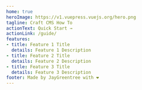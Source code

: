 ```yaml
---
home: true
heroImage: https://v1.vuepress.vuejs.org/hero.png
tagline: Craft CMS How To
actionText: Quick Start →
actionLink: /guide/
features:
- title: Feature 1 Title
  details: Feature 1 Description
- title: Feature 2 Title
  details: Feature 2 Description
- title: Feature 3 Title
  details: Feature 3 Description
footer: Made by JayGreentree with ❤️
---
```

